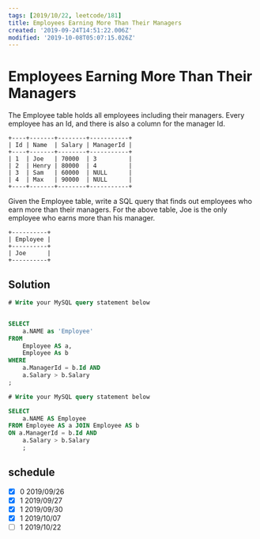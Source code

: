 ```yaml
---
tags: [2019/10/22, leetcode/181]
title: Employees Earning More Than Their Managers
created: '2019-09-24T14:51:22.006Z'
modified: '2019-10-08T05:07:15.026Z'
---
```


# Employees Earning More Than Their Managers

The Employee table holds all employees including their managers. Every employee has an Id, and there is also a column for the manager Id.

```
+----+-------+--------+-----------+
| Id | Name  | Salary | ManagerId |
+----+-------+--------+-----------+
| 1  | Joe   | 70000  | 3         |
| 2  | Henry | 80000  | 4         |
| 3  | Sam   | 60000  | NULL      |
| 4  | Max   | 90000  | NULL      |
+----+-------+--------+-----------+
```

Given the Employee table, write a SQL query that finds out employees who earn more than their managers. For the above table, Joe is the only employee who earns more than his manager.

```
+----------+
| Employee |
+----------+
| Joe      |
+----------+
```

## Solution

```sql
# Write your MySQL query statement below


SELECT
    a.NAME as 'Employee'
FROM
    Employee AS a,
    Employee As b
WHERE
    a.ManagerId = b.Id AND
    a.Salary > b.Salary
;

```

```sql
# Write your MySQL query statement below

SELECT
    a.NAME AS Employee
FROM Employee AS a JOIN Employee AS b
ON a.ManagerId = b.Id AND
    a.Salary > b.Salary
    ;
```

## schedule

* [x] 0 2019/09/26
* [x] 1 2019/09/27
* [x] 1 2019/09/30
* [x] 1 2019/10/07
* [ ] 1 2019/10/22
